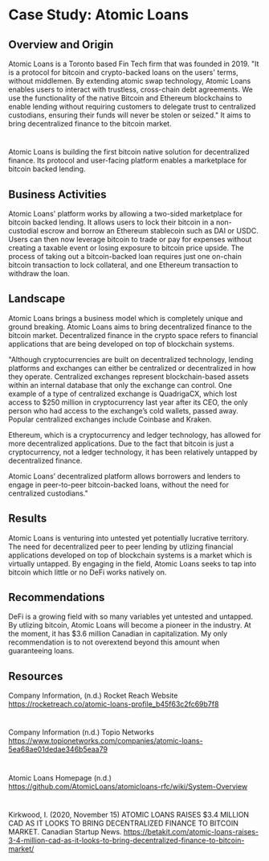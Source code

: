 # Case Study: Atomic Loans

## Overview and Origin

Atomic Loans is a Toronto based Fin Tech firm that was founded in 2019. "It is a protocol for bitcoin and crypto-backed loans on the users' terms, without middlemen. By extending atomic swap technology, Atomic Loans enables users to interact with trustless, cross-chain debt agreements. We use the functionality of the native Bitcoin and Ethereum blockchains to enable lending without requiring customers to delegate trust to centralized custodians, ensuring their funds will never be stolen or seized." It aims to bring decentralized finance to the bitcoin market. 
#
Atomic Loans is building the first bitcoin native solution for decentralized finance. Its protocol and user-facing platform enables a marketplace for bitcoin backed lending. 

## Business Activities

Atomic Loans' platform works by allowing a two-sided marketplace for bitcoin backed lending. It allows users to lock their bitcoin in a non-custodial escrow and borrow an Ethereum stablecoin such as DAI or USDC. Users can then now leverage bitcoin to trade or pay for expenses without creating a taxable event or losing exposure to bitcoin price upside. The process of taking out a bitcoin-backed loan requires just one on-chain bitcoin transaction to lock collateral, and one Ethereum transaction to withdraw the loan.

## Landscape

Atomic Loans brings a business model which is completely unique and ground breaking. Atomic Loans aims to bring decentralized finance to the bitcoin market. Decentralized finance in the crypto space refers to financial applications that are being developed on top of blockchain systems.

"Although cryptocurrencies are built on decentralized technology, lending platforms and exchanges can either be centralized or decentralized in how they operate. Centralized exchanges represent blockchain-based assets within an internal database that only the exchange can control. One example of a type of centralized exchange is QuadrigaCX, which lost access to $250 million in cryptocurrency last year after its CEO, the only person who had access to the exchange’s cold wallets, passed away. Popular centralized exchanges include Coinbase and Kraken.

Ethereum, which is a cryptocurrency and ledger technology, has allowed for more decentralized applications. Due to the fact that bitcoin is just a cryptocurrency, not a ledger technology, it has been relatively untapped by decentralized finance.

Atomic Loans’ decentralized platform allows borrowers and lenders to engage in peer-to-peer bitcoin-backed loans, without the need for centralized custodians."

## Results

Atomic Loans is venturing into untested yet potentially lucrative territory. The need for decentralized peer to peer lending by utlizing financial applications developed on top of blockchain systems is a market which is virtually untapped. By engaging in the field, Atomic Loans seeks to tap into bitcoin which little or no DeFi works natively on. 

## Recommendations

DeFi is a growing field with so many variables yet untested and untapped. By utlizing bitcoin, Atomic Loans will become a pioneer in the industry. At the moment, it has $3.6 million Canadian in capitalization. My only recommendation is to not overextend beyond this amount when guaranteeing loans.


## Resources
Company Information, (n.d.) Rocket Reach Website https://rocketreach.co/atomic-loans-profile_b45f63c2fc69b7f8
#
Company Information (n.d.) Topio Networks https://www.topionetworks.com/companies/atomic-loans-5ea68ae01dedae346b5eaa79
#
Atomic Loans Homepage (n.d.) https://github.com/AtomicLoans/atomicloans-rfc/wiki/System-Overview
#
Kirkwood, I. (2020, November 15) ATOMIC LOANS RAISES $3.4 MILLION CAD AS IT LOOKS TO BRING DECENTRALIZED FINANCE TO BITCOIN MARKET. Canadian Startup News. https://betakit.com/atomic-loans-raises-3-4-million-cad-as-it-looks-to-bring-decentralized-finance-to-bitcoin-market/

